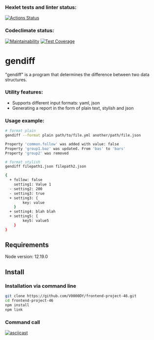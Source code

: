 ### Hexlet tests and linter status:
[![Actions Status](https://github.com/V0000DY/frontend-project-46/actions/workflows/hexlet-check.yml/badge.svg)](https://github.com/V0000DY/frontend-project-46/actions)
### Codeclimate status:
[![Maintainability](https://api.codeclimate.com/v1/badges/797a0a3dcc2bf3ce7422/maintainability)](https://codeclimate.com/github/V0000DY/frontend-project-46/maintainability)
[![Test Coverage](https://api.codeclimate.com/v1/badges/797a0a3dcc2bf3ce7422/test_coverage)](https://codeclimate.com/github/V0000DY/frontend-project-46/test_coverage)
# gendiff
"gendiff" is a program that determines the difference between two data structures.
### Utility features:
- Supports different input formats: yaml, json
- Generating a report in the form of plain text, stylish and json
### Usage example:
```bash
# format plain
gendiff --format plain path/to/file.yml another/path/file.json

Property 'common.follow' was added with value: false
Property 'group1.baz' was updated. From 'bas' to 'bars'
Property 'group2' was removed

# format stylish
gendiff filepath1.json filepath2.json

{
  + follow: false
    setting1: Value 1
  - setting2: 200
  - setting3: true
  + setting3: {
        key: value
    }
  + setting4: blah blah
  + setting5: {
        key5: value5
    }
}
```
## Requirements
Node version: 12.19.0
## Install
### Installation via command line
```bash
git clone https://github.com/V0000DY/frontend-project-46.git
cd frontend-project-46
npm install
npm link
```
### Command call
[![asciicast](https://asciinema.org/a/k4W7DDALjIcJc69siMv7NzXFs.svg)](https://asciinema.org/a/k4W7DDALjIcJc69siMv7NzXFs)